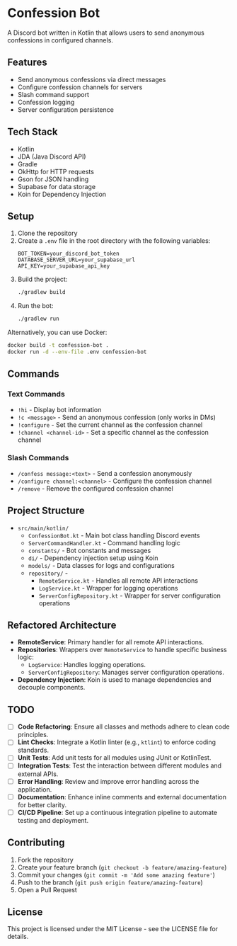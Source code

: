 # Confession Bot

A Discord bot written in Kotlin that allows users to send anonymous confessions in configured channels.

## Features

- Send anonymous confessions via direct messages
- Configure confession channels for servers
- Slash command support
- Confession logging
- Server configuration persistence

## Tech Stack

- Kotlin
- JDA (Java Discord API)
- Gradle
- OkHttp for HTTP requests
- Gson for JSON handling
- Supabase for data storage
- Koin for Dependency Injection

## Setup

1. Clone the repository
2. Create a `.env` file in the root directory with the following variables:
   ```
   BOT_TOKEN=your_discord_bot_token
   DATABASE_SERVER_URL=your_supabase_url
   API_KEY=your_supabase_api_key
   ```
3. Build the project:
   ```bash
   ./gradlew build
   ```
4. Run the bot:
   ```bash
   ./gradlew run
   ```

Alternatively, you can use Docker:
```bash
docker build -t confession-bot .
docker run -d --env-file .env confession-bot
```

## Commands

### Text Commands
- `!hi` - Display bot information
- `!c <message>` - Send an anonymous confession (only works in DMs)
- `!configure` - Set the current channel as the confession channel
- `!channel <channel-id>` - Set a specific channel as the confession channel

### Slash Commands
- `/confess message:<text>` - Send a confession anonymously
- `/configure channel:<channel>` - Configure the confession channel
- `/remove` - Remove the configured confession channel

## Project Structure

- `src/main/kotlin/`
  - `ConfessionBot.kt` - Main bot class handling Discord events
  - `ServerCommandHandler.kt` - Command handling logic
  - `constants/` - Bot constants and messages
  - `di/` - Dependency injection setup using Koin
  - `models/` - Data classes for logs and configurations
  - `repository/` -
    - `RemoteService.kt` - Handles all remote API interactions
    - `LogService.kt` - Wrapper for logging operations
    - `ServerConfigRepository.kt` - Wrapper for server configuration operations

## Refactored Architecture

- **RemoteService**: Primary handler for all remote API interactions.
- **Repositories**: Wrappers over `RemoteService` to handle specific business logic:
  - `LogService`: Handles logging operations.
  - `ServerConfigRepository`: Manages server configuration operations.
- **Dependency Injection**: Koin is used to manage dependencies and decouple components.

## TODO

- [ ] **Code Refactoring**: Ensure all classes and methods adhere to clean code principles.
- [ ] **Lint Checks**: Integrate a Kotlin linter (e.g., `ktlint`) to enforce coding standards.
- [ ] **Unit Tests**: Add unit tests for all modules using JUnit or KotlinTest.
- [ ] **Integration Tests**: Test the interaction between different modules and external APIs.
- [ ] **Error Handling**: Review and improve error handling across the application.
- [ ] **Documentation**: Enhance inline comments and external documentation for better clarity.
- [ ] **CI/CD Pipeline**: Set up a continuous integration pipeline to automate testing and deployment.

## Contributing

1. Fork the repository
2. Create your feature branch (`git checkout -b feature/amazing-feature`)
3. Commit your changes (`git commit -m 'Add some amazing feature'`)
4. Push to the branch (`git push origin feature/amazing-feature`)
5. Open a Pull Request

## License

This project is licensed under the MIT License - see the LICENSE file for details.